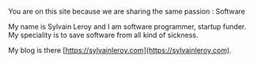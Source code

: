 You are on this site because we are sharing the same passion : Software

My name is Sylvain Leroy and I am software programmer, startup funder. My speciality is to save software from all kind of sickness.

My blog is there [https://sylvainleroy.com](https://sylvainleroy.com).


